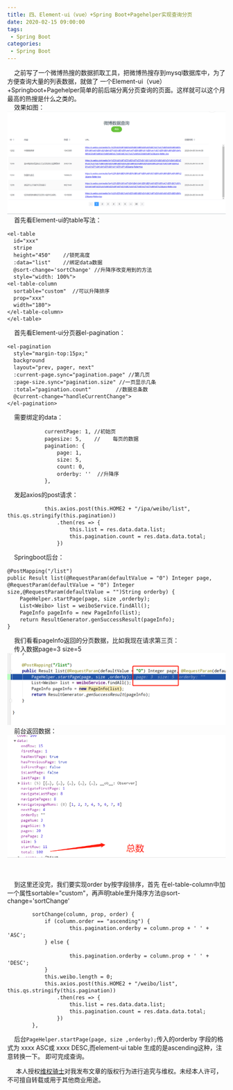 ```yaml
---
title: 四、Element-ui（vue）+Spring Boot+Pagehelper实现查询分页 
date: 2020-02-15 09:00:00
tags:
 - Spring Boot
categories:
 - Spring Boot
---
```


&nbsp;&nbsp;&nbsp;&nbsp;之前写了一个微博热搜的数据抓取工具，把微博热搜存到mysql数据库中，为了方便查询大量的列表数据，就做了
一个Element-ui（vue）+Springboot+Pagehelper简单的前后端分离分页查询的页面。这样就可以这个月最高的热搜是什么之类的。<br>
&nbsp;&nbsp;&nbsp;&nbsp;效果如图：<br>
![logo](./el1.png)  <br>
&nbsp;&nbsp;&nbsp;&nbsp;首先看Element-ui的table写法：<br>

    <el-table
      id="xxx"
      stripe
      height="450"    //锁死高度
      :data="list"    //绑定data数据
      @sort-change='sortChange' //升降序改变用到的方法
      style="width: 100%">
    <el-table-column
      sortable="custom"  //可以升降排序
      prop="xxx"
      width="180">
    </el-table-column>
    </el-table>
&nbsp;&nbsp;&nbsp;&nbsp;首先看Element-ui分页器el-pagination：<br>

    <el-pagination
      style="margin-top:15px;"
      background
      layout="prev, pager, next"
      :current-page.sync="pagination.page" //第几页
      :page-size.sync="pagination.size" //一页显示几条
      :total="pagination.count"        //数据总条数
      @current-change="handleCurrentChange">
    </el-pagination>
&nbsp;&nbsp;&nbsp;&nbsp;需要绑定的data：<br>

                currentPage: 1, //初始页
                pagesize: 5,    //    每页的数据
                pagination: {
                    page: 1,
                    size: 5,
                    count: 0,
                    orderby: ''  //升降序
                },
&nbsp;&nbsp;&nbsp;&nbsp;发起axios的post请求：<br>

                this.axios.post(this.HOME2 + "/ipa/weibo/list", this.qs.stringify(this.pagination))
                    .then(res => {
                        this.list = res.data.data.list;
                        this.pagination.count = res.data.data.total;
                    })
&nbsp;&nbsp;&nbsp;&nbsp;Springboot后台：<br>

    @PostMapping("/list")
    public Result list(@RequestParam(defaultValue = "0") Integer page, @RequestParam(defaultValue = "0") Integer size,@RequestParam(defaultValue = "")String orderby) {
        PageHelper.startPage(page, size ,orderby);
        List<Weibo> list = weiboService.findAll();
        PageInfo pageInfo = new PageInfo(list);
        return ResultGenerator.genSuccessResult(pageInfo);
    }
&nbsp;&nbsp;&nbsp;&nbsp;我们看看pageInfo返回的分页数据，比如我现在请求第三页：<br>
&nbsp;&nbsp;&nbsp;&nbsp;传入数据page=3 size=5<br>
![logo](./page1.png)  <br>
&nbsp;&nbsp;&nbsp;&nbsp;前台返回数据：<br>
![logo](./page2.png)  <br><br><br>


&nbsp;&nbsp;&nbsp;&nbsp;到这里还没完，我们要实现order by按字段排序，首先
在el-table-column中加一个属性sortable="custom"，再声明table里升降序方法@sort-change='sortChange'<br>

            sortChange(column, prop, order) {
                if (column.order == "ascending") {
                        this.pagination.orderby = column.prop + ' ' + 'ASC';
                } else {

                        this.pagination.orderby = column.prop + ' ' + 'DESC';
                }
                this.weibo.length = 0;
                this.axios.post(this.HOME2 + "/weibo/list", this.qs.stringify(this.pagination))
                    .then(res => {
                        this.list = res.data.data.list;
                        this.pagination.count = res.data.data.total;
                    })
            },
&nbsp;&nbsp;&nbsp;&nbsp;后台`PageHelper.startPage(page, size ,orderby);`传入的orderby
字段的格式为  xxxx ASC或 xxxx DESC,而element-ui table 生成的是ascending这种，注意转换一下。
即可完成查询。
           
&nbsp;&nbsp;&nbsp;&nbsp; 本人授权[维权骑士](http://rightknights.com)对我发布文章的版权行为进行追究与维权。未经本人许可，不可擅自转载或用于其他商业用途。


 